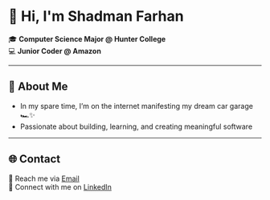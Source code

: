# 👋 Hi, I'm Shadman Farhan  

🎓 **Computer Science Major @ Hunter College**  
💻 **Junior Coder @ Amazon**  

---

## 🚀 About Me  
- In my spare time, I’m on the internet manifesting my dream car garage 🏎️✨  
- Passionate about building, learning, and creating meaningful software  

---

## 🌐 Contact  
📧 Reach me via [Email](mailto:themanofshad80@gmail.com)  
🔗 Connect with me on [LinkedIn](https://www.linkedin.com/in/shadf/)  
